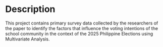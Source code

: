 # Description
This project contains primary survey data collected by the researchers of the paper to identify the factors that influence the voting intentions of the school community in the context of the 2025 Philippine Elections using Multivariate Analysis.
